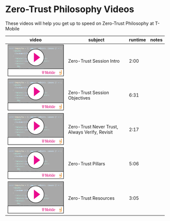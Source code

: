 # Zero-Trust Philosophy Videos

These videos will help you get up to speed on Zero-Trust Philosophy at T-Mobile

| video                                                           | subject     | runtime                    |  notes |
|---                                                        |---          | ---                    |---|
| [![](/assets/video-player.png)](https://youtu.be/8-eL7Sg1nu8)   | Zero-Trust Session Intro  | 2:00 |  | 
| [![](/assets/video-player.png)](https://youtu.be/iDWxIWrKGqQ)   | Zero-Trust Session Objectives  | 6:31 |  | 
| [![](/assets/video-player.png)](https://youtu.be/ZkGsgVOZF6E)   | Zero-Trust Never Trust, Always Verify, Revisit  | 2:17 |  | 
| [![](/assets/video-player.png)](https://youtu.be/VJvqHXPm9PE)   | Zero-Trust Pillars  | 5:06 |  | 
| [![](/assets/video-player.png)](https://youtu.be/PSvN4OCtf8c)   | Zero-Trust Resources  | 3:05 |  | 